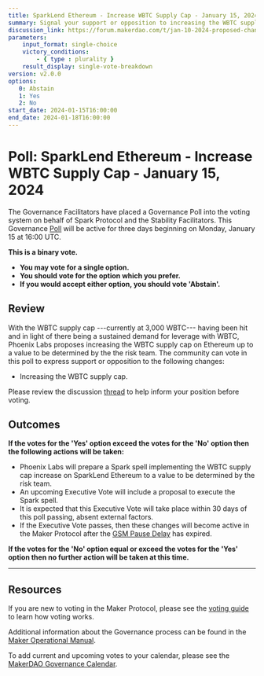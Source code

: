 ```yaml
---
title: SparkLend Ethereum - Increase WBTC Supply Cap - January 15, 2024
summary: Signal your support or opposition to increasing the WBTC supply cap.
discussion_link: https://forum.makerdao.com/t/jan-10-2024-proposed-changes-to-sparklend-for-upcoming-spell/23389
parameters:
    input_format: single-choice
    victory_conditions:
        - { type : plurality }
    result_display: single-vote-breakdown
version: v2.0.0
options:
   0: Abstain
   1: Yes
   2: No
start_date: 2024-01-15T16:00:00
end_date: 2024-01-18T16:00:00
---
```

# Poll: SparkLend Ethereum - Increase WBTC Supply Cap - January 15, 2024

The Governance Facilitators have placed a Governance Poll into the voting system on behalf of Spark Protocol and the Stability Facilitators. This Governance [Poll](https://manual.makerdao.com/governance/governance-cycle/weekly-governance-cycle#weekly-governance-cycle-definitions-mip16c1) will be active for three days beginning on Monday, January 15 at 16:00 UTC.

**This is a binary vote.**
- **You may vote for a single option.**
- **You should vote for the option which you prefer.**
- **If you would accept either option, you should vote 'Abstain'.**

## Review

With the WBTC supply cap ---currently at 3,000 WBTC--- having been hit and in light of there being a sustained demand for leverage with WBTC, Phoenix Labs proposes increasing the WBTC supply cap on Ethereum up to a value to be determined by the the risk team. The community can vote in this poll to express support or opposition to the following changes:
* Increasing the WBTC supply cap.

Please review the discussion [thread](https://forum.makerdao.com/t/jan-10-2024-proposed-changes-to-sparklend-for-upcoming-spell/23389) to help inform your position before voting.

## Outcomes

**If the votes for the 'Yes' option exceed the votes for the 'No' option then the following actions will be taken:**
* Phoenix Labs will prepare a Spark spell implementing the WBTC supply cap increase on SparkLend Ethereum to a value to be determined by the risk team.
* An upcoming Executive Vote will include a proposal to execute the Spark spell.
* It is expected that this Executive Vote will take place within 30 days of this poll passing, absent external factors.
* If the Executive Vote passes, then these changes will become active in the Maker Protocol after the [GSM Pause Delay](https://manual.makerdao.com/parameter-index/core/param-gsm-pause-delay) has expired.

**If the votes for the 'No' option equal or exceed the votes for the 'Yes' option then no further action will be taken at this time.**

---

## Resources

If you are new to voting in the Maker Protocol, please see the [voting guide](https://manual.makerdao.com/governance/voting-in-makerdao/on-chain-governance) to learn how voting works.

Additional information about the Governance process can be found in the [Maker Operational Manual](https://manual.makerdao.com).

To add current and upcoming votes to your calendar, please see the [MakerDAO Governance Calendar](https://manual.makerdao.com/makerdao/calendars/governance-calendar).
